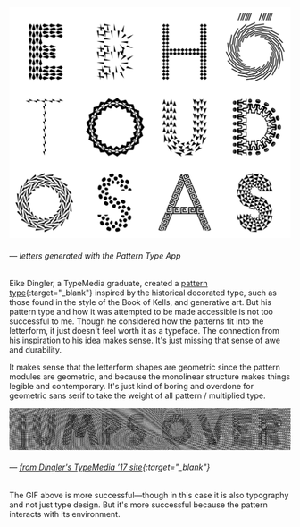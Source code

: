 <a name="dingler01"></a>

![](images/14/dingler.png)
###### — letters generated with the Pattern Type App

Eike Dingler, a TypeMedia graduate, created a [pattern type](https://ilovetypography.com/2015/06/17/the-pattern-project/){:target="_blank"} inspired by the historical decorated type, such as those found in the style of the Book of Kells, and generative art. But his pattern type and how it was attempted to be made accessible is not too successful to me. Though he considered how the patterns fit into the letterform, it just doesn't feel worth it as a typeface. The connection from his inspiration to his idea makes sense. It's just missing that sense of awe and durability.

It makes sense that the letterform shapes are geometric since the pattern modules are geometric, and because the monolinear structure makes things legible and contemporary. It's just kind of boring and overdone for geometric sans serif to take the weight of all pattern / multiplied type.

![](images/14/dingler02.gif)
###### — [from Dingler's TypeMedia ’17 site](http://typemedia2007.com/pages/EikeDingler/){:target="_blank"}

The GIF above is more successful—though in this case it is also typography and not just type design. But it's more successful because the pattern interacts with its environment.
